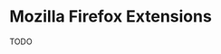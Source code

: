 # Mozilla Firefox Extensions

TODO

<!--
https://addons.mozilla.org/en-GB/firefox/addon/quick-accept-language-switc/?src=search
-->
